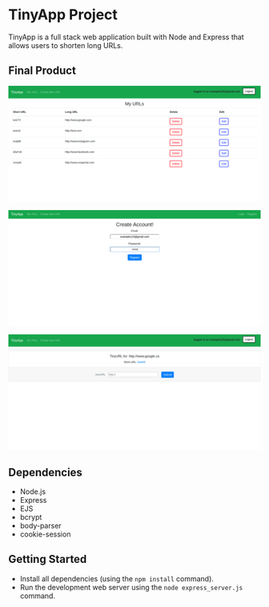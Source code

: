 # TinyApp Project

TinyApp is a full stack web application built with Node and Express that allows users to shorten long URLs.

## Final Product

!["'home' page with URLS"](https://github.com/Ravenor222/tinyapp/blob/master/docs/my_urls.png?raw=true)

!["registration portal"](https://github.com/Ravenor222/tinyapp/blob/master/docs/register.png?raw=true)

!["New URL creation page"](https://github.com/Ravenor222/tinyapp/blob/master/docs/urls_new.png?raw=true)

## Dependencies

- Node.js
- Express
- EJS
- bcrypt
- body-parser
- cookie-session

## Getting Started

- Install all dependencies (using the `npm install` command).
- Run the development web server using the `node express_server.js` command.

